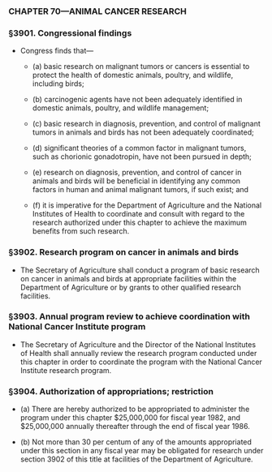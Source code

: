 ### **CHAPTER 70—ANIMAL CANCER RESEARCH**

### §3901. Congressional findings
* Congress finds that—

  * (a) basic research on malignant tumors or cancers is essential to protect the health of domestic animals, poultry, and wildlife, including birds;

  * (b) carcinogenic agents have not been adequately identified in domestic animals, poultry, and wildlife management;

  * (c) basic research in diagnosis, prevention, and control of malignant tumors in animals and birds has not been adequately coordinated;

  * (d) significant theories of a common factor in malignant tumors, such as chorionic gonadotropin, have not been pursued in depth;

  * (e) research on diagnosis, prevention, and control of cancer in animals and birds will be beneficial in identifying any common factors in human and animal malignant tumors, if such exist; and

  * (f) it is imperative for the Department of Agriculture and the National Institutes of Health to coordinate and consult with regard to the research authorized under this chapter to achieve the maximum benefits from such research.

### §3902. Research program on cancer in animals and birds
* The Secretary of Agriculture shall conduct a program of basic research on cancer in animals and birds at appropriate facilities within the Department of Agriculture or by grants to other qualified research facilities.

### §3903. Annual program review to achieve coordination with National Cancer Institute program
* The Secretary of Agriculture and the Director of the National Institutes of Health shall annually review the research program conducted under this chapter in order to coordinate the program with the National Cancer Institute research program.

### §3904. Authorization of appropriations; restriction
* (a) There are hereby authorized to be appropriated to administer the program under this chapter $25,000,000 for fiscal year 1982, and $25,000,000 annually thereafter through the end of fiscal year 1986.

* (b) Not more than 30 per centum of any of the amounts appropriated under this section in any fiscal year may be obligated for research under section 3902 of this title at facilities of the Department of Agriculture.
